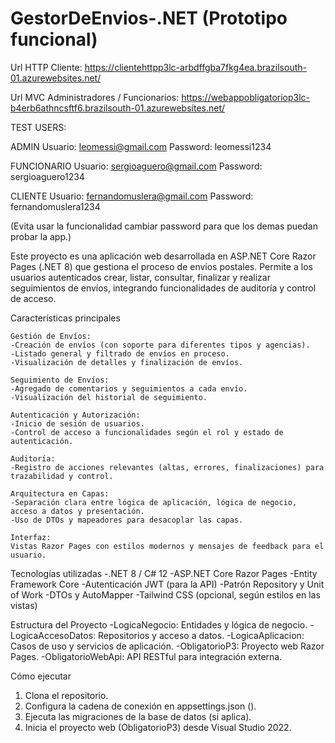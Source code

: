 # GestorDeEnvios-.NET (Prototipo funcional)

Url HTTP Cliente: 
https://clientehttpp3lc-arbdffgba7fkg4ea.brazilsouth-01.azurewebsites.net/

Url MVC Administradores / Funcionarios: 
https://webappobligatoriop3lc-b4erb6athncsftf6.brazilsouth-01.azurewebsites.net/

TEST USERS:

ADMIN
Usuario: leomessi@gmail.com 
Password: leomessi1234 

FUNCIONARIO 
Usuario: sergioaguero@gmail.com 
Password: sergioaguero1234

CLIENTE
Usuario: fernandomuslera@gmail.com 
Password: fernandomuslera1234 

(Evita usar la funcionalidad cambiar password para que los demas puedan probar la app.)

Este proyecto es una aplicación web desarrollada en ASP.NET Core Razor Pages (.NET 8) que gestiona el proceso de envíos postales. Permite a los usuarios autenticados crear, listar, consultar, finalizar y realizar seguimientos de envíos, integrando funcionalidades de auditoría y control de acceso.

Características principales

	Gestión de Envíos:
	-Creación de envíos (con soporte para diferentes tipos y agencias).
	-Listado general y filtrado de envíos en proceso.
	-Visualización de detalles y finalización de envíos.

	Seguimiento de Envíos:
	-Agregado de comentarios y seguimientos a cada envío.
	-Visualización del historial de seguimiento.

	Autenticación y Autorización:
	-Inicio de sesión de usuarios.
	-Control de acceso a funcionalidades según el rol y estado de autenticación.

	Auditoría:
	-Registro de acciones relevantes (altas, errores, finalizaciones) para trazabilidad y control.

	Arquitectura en Capas:
	-Separación clara entre lógica de aplicación, lógica de negocio, acceso a datos y presentación.
	-Uso de DTOs y mapeadores para desacoplar las capas.

	Interfaz:
	Vistas Razor Pages con estilos modernos y mensajes de feedback para el usuario.

Tecnologías utilizadas
	-.NET 8 / C# 12
	-ASP.NET Core Razor Pages
	-Entity Framework Core
	-Autenticación JWT (para la API)
	-Patrón Repository y Unit of Work
	-DTOs y AutoMapper
	-Tailwind CSS (opcional, según estilos en las vistas)

Estructura del Proyecto
	-LogicaNegocio: Entidades y lógica de negocio.
	-LogicaAccesoDatos: Repositorios y acceso a datos.
	-LogicaAplicacion: Casos de uso y servicios de aplicación.
	-ObligatorioP3: Proyecto web Razor Pages.
	-ObligatorioWebApi: API RESTful para integración externa.

Cómo ejecutar
1.	Clona el repositorio.
2.	Configura la cadena de conexión en appsettings.json ().
3.	Ejecuta las migraciones de la base de datos (si aplica).
4.	Inicia el proyecto web (ObligatorioP3) desde Visual Studio 2022.
